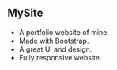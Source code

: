## MySite
- A portfolio website of mine.
- Made with Bootstrap.
- A great UI and design.
- Fully responsive website.
